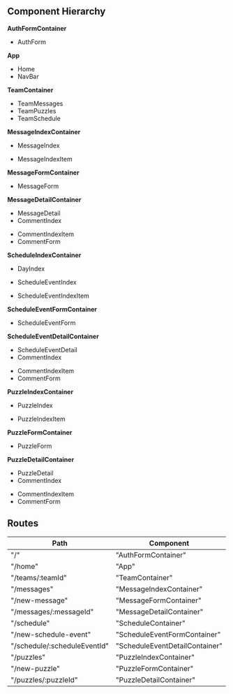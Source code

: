 ## Component Hierarchy

**AuthFormContainer**
 - AuthForm

**App**
 - Home
 - NavBar

**TeamContainer**
 - TeamMessages
 - TeamPuzzles
 - TeamSchedule

**MessageIndexContainer**
 - MessageIndex
  + MessageIndexItem

**MessageFormContainer**
 - MessageForm

**MessageDetailContainer**
 - MessageDetail
 - CommentIndex
  + CommentIndexItem
  + CommentForm

**ScheduleIndexContainer**
 - DayIndex
  + ScheduleEventIndex
   * ScheduleEventIndexItem

**ScheduleEventFormContainer**
 - ScheduleEventForm

**ScheduleEventDetailContainer**
 - ScheduleEventDetail
 - CommentIndex
  + CommentIndexItem
  + CommentForm

**PuzzleIndexContainer**
 - PuzzleIndex
  + PuzzleIndexItem

**PuzzleFormContainer**
 - PuzzleForm

**PuzzleDetailContainer**
 - PuzzleDetail
 - CommentIndex
  + CommentIndexItem
  + CommentForm

## Routes

|Path   | Component   |
|-------|-------------|
| "/" | "AuthFormContainer" |
| "/home" | "App" |
| "/teams/:teamId" | "TeamContainer" |
| "/messages" | "MessageIndexContainer" |
| "/new-message" | "MessageFormContainer" |
| "/messages/:messageId" | "MessageDetailContainer" |
| "/schedule" | "ScheduleContainer" |
| "/new-schedule-event" | "ScheduleEventFormContainer" |
| "/schedule/:scheduleEventId" | "ScheduleEventDetailContainer" |
| "/puzzles" | "PuzzleIndexContainer" |
| "/new-puzzle" | "PuzzleFormContainer" |
| "/puzzles/:puzzleId" | "PuzzleDetailContainer" |
